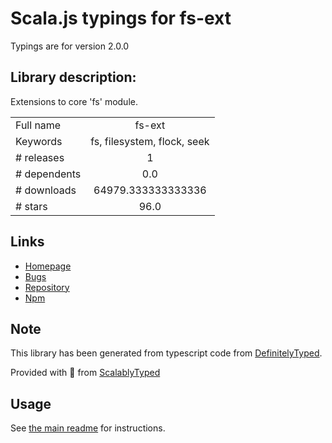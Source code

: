 
# Scala.js typings for fs-ext

Typings are for version 2.0.0

## Library description:
Extensions to core 'fs' module.

|                    |                 |
| ------------------ | :-------------: |
| Full name          | fs-ext |
| Keywords           | fs, filesystem, flock, seek |
| # releases         | 1 |
| # dependents       | 0.0 |
| # downloads        | 64979.333333333336 |
| # stars            | 96.0 |

## Links
- [Homepage](https://github.com/baudehlo/node-fs-ext/)
- [Bugs](https://github.com/baudehlo/node-fs-ext/issues)
- [Repository](https://github.com/baudehlo/node-fs-ext)
- [Npm](https://www.npmjs.com/package/fs-ext)
    


## Note
This library has been generated from typescript code from [DefinitelyTyped](https://definitelytyped.org).

Provided with :purple_heart: from [ScalablyTyped](https://github.com/oyvindberg/ScalablyTyped)

## Usage
See [the main readme](../../readme.md) for instructions.


